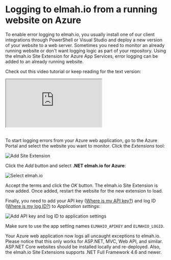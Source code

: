 # Logging to elmah.io from a running website on Azure

To enable error logging to elmah.io, you usually install one of our client integrations through PowerShell or Visual Studio and deploy a new version of your website to a web server. Sometimes you need to monitor an already running website or don't want logging logic as part of your repository. Using the elmah.io Site Extension for Azure App Services, error logging can be added to an already running website.

Check out this video tutorial or keep reading for the text version:

<div class="embed-responsive embed-responsive-16by9">
  <iframe class="embed-responsive-item" src="https://www.youtube.com/embed/R50FCpRtkjc?rel=0" allowfullscreen></iframe>
</div><br/>

To start logging errors from your Azure web application, go to the Azure Portal and select the website you want to monitor. Click the *Extensions* tool:

![Add Site Extension](https://docs.elmah.io/images/add-site-extension.png)

Click the *Add* button and select **.NET elmah.io for Azure**:

![Select elmah.io](https://docs.elmah.io/images/select-elmah-io-site-extension.png)

Accept the terms and click the *OK* button. The elmah.io Site Extension is now added. Once added, restart the website for the new extension to load.

Finally, you need to add your API key ([Where is my API key?](https://docs.elmah.io/where-is-my-api-key/)) and log ID ([Where is my log ID?](https://docs.elmah.io/where-is-my-log-id/)) to *Application settings*:

![Add API key and log ID to application settings](https://docs.elmah.io/images/add-api-key-and-log-id-to-application-settings.png)

Make sure to use the app setting names `ELMAHIO_APIKEY` and `ELMAHIO_LOGID`.

Your Azure web application now logs all uncaught exceptions to elmah.io. Please notice that this only works for ASP.NET, MVC, Web API, and similar. ASP.NET Core websites should be installed locally and re-deployed. Also, the elmah.io Site Extensions supports .NET Full Framework 4.6 and newer.